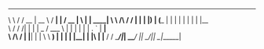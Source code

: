  __          ______  _____   _____ _______    ____  _   _ ______ 
 \ \        / / __ \|  __ \ / ____|__   __|  / __ \| \ | |  ____|
  \ \  /\  / / |  | | |__) | (___    | |    | |  | |  \| | |__   
   \ \/  \/ /| |  | |  _  / \___ \   | |    | |  | | . ` |  __|  
    \  /\  / | |__| | | \ \ ____) |  | |    | |__| | |\  | |____ 
     \/  \/   \____/|_|  \_\_____/   |_|     \____/|_| \_|______|
                                                                 
                                                                 
